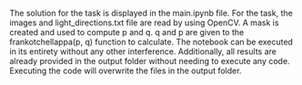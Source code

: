 The solution for the task is displayed in the main.ipynb file. For the task, the images and light_directions.txt file are read by using OpenCV. A mask is created and used to compute p and q. q and p are given to the frankotchellappa(p, q) function to calculate.
The notebook can be executed in its entirety without any other interference. Additionally, all results are already provided in the output folder without needing to execute any code. Executing the code will overwrite the files in the output folder.